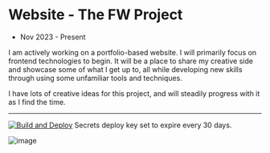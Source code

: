 # Website - The FW Project
- Nov 2023 - Present

I am actively working on a portfolio-based website. I will primarily focus on frontend technologies to begin. It will be a place to share my creative side and showcase some of what I get up to, all while developing new skills through using some unfamiliar tools and techniques. 

I have lots of creative ideas for this project, and will steadily progress with it as I find the time. 

----------------------------------

[![Build and Deploy](https://github.com/flynnWhelehan/Website/actions/workflows/deploy.yml/badge.svg)](https://github.com/flynnWhelehan/Website/actions/workflows/deploy.yml)
Secrets deploy key set to expire every 30 days.

![image](https://github.com/flynnWhelehan/website/assets/59657935/5e3974aa-f47b-4e00-9f5d-636fb4970fa6)

